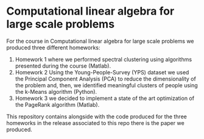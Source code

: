 # Computational linear algebra for large scale problems
For the course in Computational linear algebra for large scale problems we produced three different homeworks:

1. Homework 1 where we performed spectral clustering using algorithms presented during the course (Matlab).
2. Homework 2 Using the Young-People-Survey (YPS) dataset we used the Principal Component Analysis (PCA) to reduce the dimensionality of the problem and, then, we identified meaningful clusters of people using the k-Means algorithm (Python).
3. Homework 3 we decided to implement a state of the art optimization of the PageRank algorithm (Matlab).

This repository contains alongside with the code produced for the three homeworks in the release associated to this repo there is the paper we produced.
